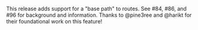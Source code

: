 This release adds support for a "base path" to routes. See #84, #86, and #96 for background and information. Thanks to @pine3ree and @harikt for their foundational work on this feature!
